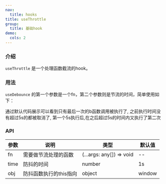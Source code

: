 ```yaml
---
nav:
  title: hooks
title: useThrottle
group:
  title: 基础hook
demo:
  cols: 2
---
```


### 介绍

`useThrottle` 是一个处理函数截流的hook。

### 用法

`useDebounce` 的第一个参数是一个fn，第二个参数则是节流的时间，简单使用如下：

<code src="./demo/default.tsx"></code>

通过默认代码展示可以看到只有最后一次的b函数调用被执行了, 之前执行时间没有超过5s的都被取消了, 第一个5s执行后,在之后超过5s的时间内又执行了第二次

### API

| 参数 | 说明                   | 类型                     | 默认值 |
| ---- | ---------------------- | ------------------------ | ------ |
| fn   | 需要做节流处理的函数   | (...args: any[]) => void | --     |
| time | 防抖的时间             | number                   | 1s     |
| obj  | 防抖函数执行的this指向 | object                   | window |
